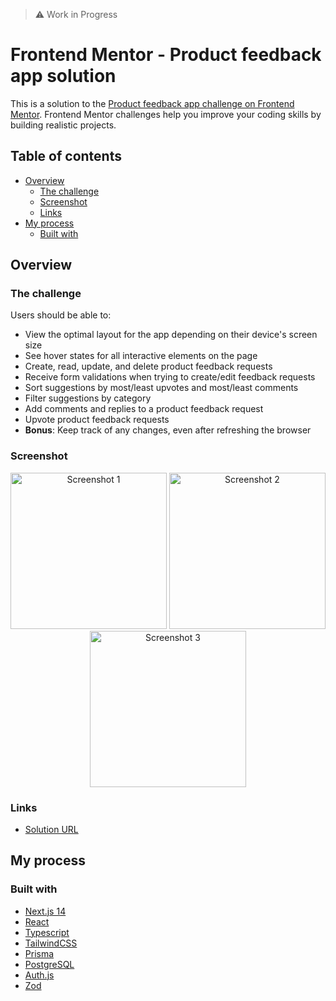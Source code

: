 > ⚠️ Work in Progress

# Frontend Mentor - Product feedback app solution

This is a solution to the [Product feedback app challenge on Frontend Mentor](https://www.frontendmentor.io/challenges/product-feedback-app-wbvUYqjR6). Frontend Mentor challenges help you improve your coding skills by building realistic projects.

## Table of contents

- [Overview](#overview)
  - [The challenge](#the-challenge)
  - [Screenshot](#screenshot)
  - [Links](#links)
- [My process](#my-process)
  - [Built with](#built-with)

## Overview

### The challenge

Users should be able to:

- View the optimal layout for the app depending on their device's screen size
- See hover states for all interactive elements on the page
- Create, read, update, and delete product feedback requests
- Receive form validations when trying to create/edit feedback requests
- Sort suggestions by most/least upvotes and most/least comments
- Filter suggestions by category
- Add comments and replies to a product feedback request
- Upvote product feedback requests
- **Bonus**: Keep track of any changes, even after refreshing the browser

### Screenshot

<div align="center">
  <img src="/screenshots/localhost_3000_ (2).png" alt="Screenshot 1" width="250"/>
  <img src="/screenshots/localhost_3000_ (6).png" alt="Screenshot 2" width="250"/>
  <img src="/screenshots/localhost_3000_ (7).png" alt="Screenshot 3" width="250"/>
</div>

### Links

- [Solution URL](https://github.com/AgneBalc/product-feedback-app/tree/main)

## My process

### Built with

- [Next.js 14](https://nextjs.org/)
- [React](https://reactjs.org/)
- [Typescript](https://www.typescriptlang.org/)
- [TailwindCSS](https://tailwindcss.com/)
- [Prisma](https://www.prisma.io/)
- [PostgreSQL](https://www.postgresql.org/)
- [Auth.js](https://authjs.dev/)
- [Zod](https://zod.dev/)
